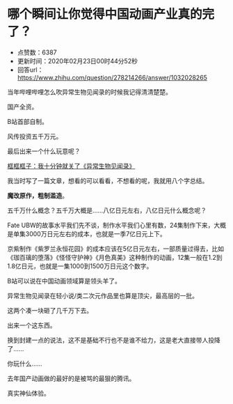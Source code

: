 # 哪个瞬间让你觉得中国动画产业真的完了？
- 点赞数：6387
- 更新时间：2020年02月23日00时44分52秒
- 回答url：https://www.zhihu.com/question/278214266/answer/1032028265
<body>
 <p data-pid="oGYYBYUG">当年哔哩哔哩怎么吹异常生物见闻录的时候我记得清清楚楚。</p>
 <p data-pid="RG84i-8b">国产全资。</p>
 <p data-pid="WaunptfX">B站首部自制。</p>
 <p data-pid="k1VpEPpL">风传投资五千万元。</p>
 <p data-pid="gjsXMjDX">最后出来一个什么玩意呢？</p><a href="https://zhuanlan.zhihu.com/p/71631542" data-draft-node="block" data-draft-type="link-card" data-image="https://pic1.zhimg.com/v2-3ae297f73d928b871c1c4d41b29d70ec_180x120.jpg" data-image-width="1555" data-image-height="972" class="internal">框框框子：我十分钟就关了《异常生物见闻录》</a>
 <p data-pid="gjRR9_LW">我当时写了一篇文章，想看的可以看看，不想看的呢，我就用八个字总结。</p>
 <p data-pid="ICmFDDfT"><b>魔改原作，粗制滥造</b>。</p>
 <p data-pid="TJU_QK3R">五千万什么概念？五千万大概是……八亿日元左右，八亿日元什么概念呢？</p>
 <p data-pid="qYZ3tSxw">Fate UBW的故事水平我们先不谈，制作水平我们心里有数，24集制作下来，大概是单集3000万日元左右的成本，也就是一季7亿日元上下。</p>
 <p data-pid="EXEkrJO7">京紫制作《紫罗兰永恒花园》的成本应该在5亿日元左右，一部质量过得去，比如《珈百璃的堕落》《怪怪守护神》《月色真美》这种制作的动画，12集一般在1.2到1.8亿日元，也就是一集1000到1500万日元这个数字。</p>
 <p data-pid="K-nDmByn">B站可以说在中国动画领域算是领头羊了。</p>
 <p data-pid="V55zGz2l">异常生物见闻录在轻小说/类二次元作品里也算是顶尖，最高层的一批。</p>
 <p data-pid="bglPnz37">这两个凑一块砸了几千万下去。</p>
 <p data-pid="8-cw51Wp">出来一个这东西。</p>
 <p data-pid="mn7TuYFs">换到封建一点的说法，这不是基础不行也不是谁不给力，这是老大直接带人投降了……</p>
 <p data-pid="PtXgPJRi">你玩什么……</p>
 <p data-pid="S8U_mzOw">去年国产动画做的最好的是被骂的最狠的腾讯。</p>
 <p data-pid="GJY_HcZU">真实神仙体验。</p>
</body>